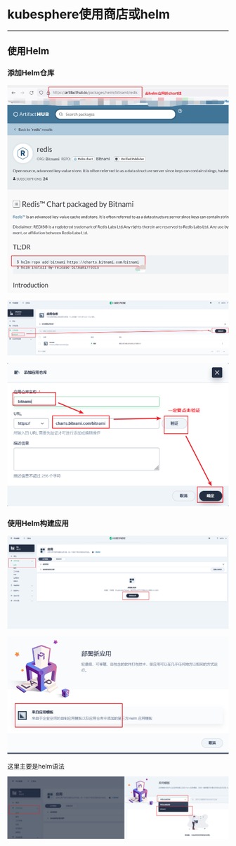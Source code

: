 # kubesphere使用商店或helm

----

## 使用Helm

### 添加Helm仓库

![](../images/2021/12/20211220150818.png)

![](../images/2021/12/20211220150714.png)

![](../images/2021/12/20211220150901.png)

### 使用Helm构建应用

![](../images/2021/12/20211220150520.png)

![](../images/2021/12/20211220150549.png)

这里主要是helm语法

![](../images/2021/12/20211220150614.png)
